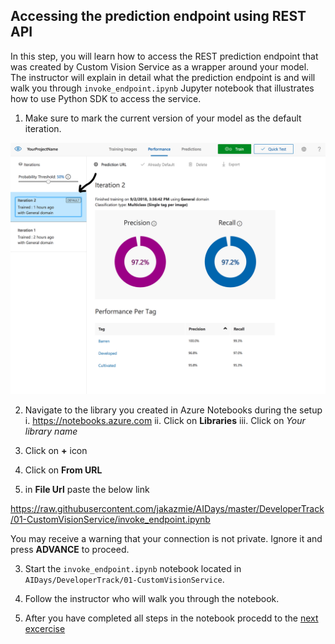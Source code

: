 ## Accessing the prediction endpoint using REST API

In this step, you will learn how to access the REST prediction endpoint that was created by Custom Vision Service as a wrapper around your model. The instructor will explain in detail what the prediction endpoint is and will walk you through `invoke_endpoint.ipynb` Jupyter notebook that illustrates how to use Python SDK to access the service.

1. Make sure to mark the current version of your model as the default iteration.

![Mark iteration](images/img12.PNG)


2. Navigate to the library you created in Azure Notebooks during the setup
   i. https://notebooks.azure.com
   ii. Click on **Libraries**
   iii. Click on *Your library name*
   
3. Click on **+** icon
4. Click on **From URL**
5. in **File Url** paste the below link

https://raw.githubusercontent.com/jakazmie/AIDays/master/DeveloperTrack/01-CustomVisionService/invoke_endpoint.ipynb

  
  You may receive a warning that your connection is not private. Ignore it and press **ADVANCE** to proceed.

3. Start the `invoke_endpoint.ipynb` notebook located in `AIDays/DeveloperTrack/01-CustomVisionService`.

4. Follow the instructor who will walk you through the notebook.

5. After you have completed all steps in the notebook procedd to the [next excercise](export.md)

